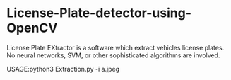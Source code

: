 # License-Plate-detector-using-OpenCV
License Plate EXtractor is a software which extract vehicles license plates. No neural networks, SVM, or other sophisticated algorithms are involved.

USAGE:python3 Extraction.py -i a.jpeg

